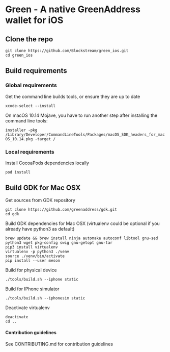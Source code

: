 # Green - A native GreenAddress wallet for iOS


## Clone the repo

```
git clone https://github.com/Blockstream/green_ios.git
cd green_ios
```

## Build requirements

### Global requirements

Get the command line builds tools, or ensure they are up to date

`xcode-select --install`

On macOS 10.14 Mojave, you have to run another step after installing the command line tools:

`installer -pkg /Library/Developer/CommandLineTools/Packages/macOS_SDK_headers_for_macOS_10.14.pkg -target /`

### Local requirements

Install CocoaPods dependencies locally

`pod install`

## Build GDK for Mac OSX

Get sources from GDK repository
```
git clone https://github.com/greenaddress/gdk.git
cd gdk
```

Build GDK dependencies for Mac OSX (virtualenv could be optional if you already have python3 as default)
```
brew update && brew install ninja automake autoconf libtool gnu-sed python3 wget pkg-config swig gnu-getopt gnu-tar
pip3 install virtualenv
virtualenv -p python3 ./venv
source ./venv/bin/activate
pip install --user meson
```

Build for physical device
```
./tools/build.sh --iphone static
```

Build for IPhone simulator
```
./tools/build.sh --iphonesim static
```

Deactivate virtualenv
```
deactivate
cd ..
```

#### Contribution guidelines

See CONTRIBUTING.md for contribution guidelines
